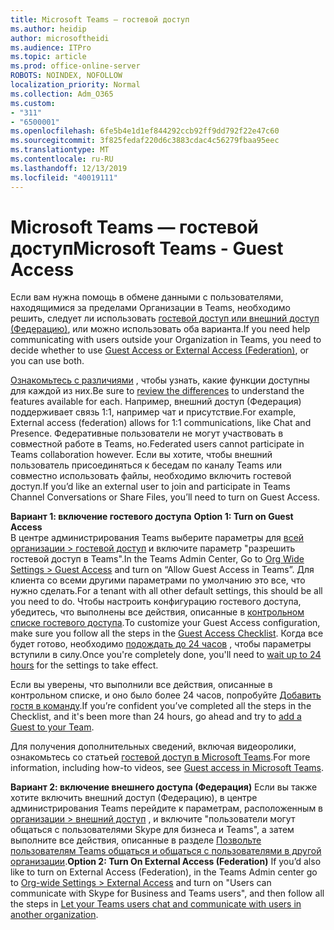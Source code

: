 ```yaml
---
title: Microsoft Teams — гостевой доступ
ms.author: heidip
author: microsoftheidi
ms.audience: ITPro
ms.topic: article
ms.prod: office-online-server
ROBOTS: NOINDEX, NOFOLLOW
localization_priority: Normal
ms.collection: Adm_O365
ms.custom:
- "311"
- "6500001"
ms.openlocfilehash: 6fe5b4e1d1ef844292ccb92ff9dd792f22e47c60
ms.sourcegitcommit: 3f825fedaf220d6c3883cdac4c56279fbaa95eec
ms.translationtype: MT
ms.contentlocale: ru-RU
ms.lasthandoff: 12/13/2019
ms.locfileid: "40019111"
---
```

# <a name="microsoft-teams---guest-access"></a><span data-ttu-id="50ad1-102">Microsoft Teams — гостевой доступ</span><span class="sxs-lookup"><span data-stu-id="50ad1-102">Microsoft Teams - Guest Access</span></span>

<span data-ttu-id="50ad1-103">Если вам нужна помощь в обмене данными с пользователями, находящимися за пределами Организации в Teams, необходимо решить, следует ли использовать [гостевой доступ или внешний доступ (Федерацию)](https://docs.microsoft.com/microsoftteams/manage-external-access#external-access-vs-guest-access), или можно использовать оба варианта.</span><span class="sxs-lookup"><span data-stu-id="50ad1-103">If you need help communicating with users outside your Organization in Teams, you need to decide whether to use [Guest Access or External Access (Federation)](https://docs.microsoft.com/microsoftteams/manage-external-access#external-access-vs-guest-access), or you can use both.</span></span>

<span data-ttu-id="50ad1-104">[Ознакомьтесь с различиями](https://docs.microsoft.com/microsoftteams/manage-external-access#external-access-vs-guest-access) , чтобы узнать, какие функции доступны для каждой из них.</span><span class="sxs-lookup"><span data-stu-id="50ad1-104">Be sure to [review the differences](https://docs.microsoft.com/microsoftteams/manage-external-access#external-access-vs-guest-access) to understand the features available for each.</span></span>  <span data-ttu-id="50ad1-105">Например, внешний доступ (Федерация) поддерживает связь 1:1, например чат и присутствие.</span><span class="sxs-lookup"><span data-stu-id="50ad1-105">For example, External access (federation) allows for 1:1 communications, like Chat and Presence.</span></span>  <span data-ttu-id="50ad1-106">Федеративные пользователи не могут участвовать в совместной работе в Teams, но.</span><span class="sxs-lookup"><span data-stu-id="50ad1-106">Federated users cannot participate in Teams collaboration however.</span></span>  <span data-ttu-id="50ad1-107">Если вы хотите, чтобы внешний пользователь присоединяться к беседам по каналу Teams или совместно использовать файлы, необходимо включить гостевой доступ.</span><span class="sxs-lookup"><span data-stu-id="50ad1-107">If you’d like an external user to join and participate in Teams Channel Conversations or Share Files, you’ll need to turn on Guest Access.</span></span>

<span data-ttu-id="50ad1-108">**Вариант 1: включение гостевого доступа** </span><span class="sxs-lookup"><span data-stu-id="50ad1-108">**Option 1: Turn on Guest Access** </span></span>  
<span data-ttu-id="50ad1-109">В центре администрирования Teams выберите параметры для [всей организации > гостевой доступ](https://admin.teams.microsoft.com/company-wide-settings/guest-configuration) и включите параметр "разрешить гостевой доступ в Teams".</span><span class="sxs-lookup"><span data-stu-id="50ad1-109">In the Teams Admin Center, Go to [Org Wide Settings > Guest Access](https://admin.teams.microsoft.com/company-wide-settings/guest-configuration) and turn on “Allow Guest Access in Teams”.</span></span>  <span data-ttu-id="50ad1-110">Для клиента со всеми другими параметрами по умолчанию это все, что нужно сделать.</span><span class="sxs-lookup"><span data-stu-id="50ad1-110">For a tenant with all other default settings, this should be all you need to do.</span></span>  <span data-ttu-id="50ad1-111">Чтобы настроить конфигурацию гостевого доступа, убедитесь, что выполнены все действия, описанные в [контрольном списке гостевого доступа](https://docs.microsoft.com/microsoftteams/guest-access-checklist).</span><span class="sxs-lookup"><span data-stu-id="50ad1-111">To customize your Guest Access configuration,  make sure you follow all the steps in the [Guest Access Checklist](https://docs.microsoft.com/microsoftteams/guest-access-checklist).</span></span> <span data-ttu-id="50ad1-112">Когда все будет готово, необходимо [подождать до 24 часов](https://docs.microsoft.com/microsoftteams/manage-guests#guest-access-latencies) , чтобы параметры вступили в силу.</span><span class="sxs-lookup"><span data-stu-id="50ad1-112">Once you're completely done, you'll need to [wait up to 24 hours](https://docs.microsoft.com/microsoftteams/manage-guests#guest-access-latencies) for the settings to take effect.</span></span>

<span data-ttu-id="50ad1-113">Если вы уверены, что выполнили все действия, описанные в контрольном списке, и оно было более 24 часов, попробуйте [Добавить гостя в команду](https://support.office.com/article/add-guests-to-a-team-in-teams-fccb4fa6-f864-4508-bdde-256e7384a14f#ID0EAABAAA=Desktop).</span><span class="sxs-lookup"><span data-stu-id="50ad1-113">If you’re confident you’ve completed all the steps in the Checklist, and it's been more than 24 hours, go ahead and try to [add a Guest to your Team](https://support.office.com/article/add-guests-to-a-team-in-teams-fccb4fa6-f864-4508-bdde-256e7384a14f#ID0EAABAAA=Desktop).</span></span>

<span data-ttu-id="50ad1-114">Для получения дополнительных сведений, включая видеоролики, ознакомьтесь со статьей [гостевой доступ в Microsoft Teams](https://docs.microsoft.com/microsoftteams/guest-access).</span><span class="sxs-lookup"><span data-stu-id="50ad1-114">For more information, including how-to videos, see [Guest access in Microsoft Teams](https://docs.microsoft.com/microsoftteams/guest-access).</span></span>

<span data-ttu-id="50ad1-115">**Вариант 2: включение внешнего доступа (Федерация)** Если вы также хотите включить внешний доступ (Федерацию), в центре администрирования Teams перейдите к параметрам, расположенным в [организации > внешний доступ](https://admin.teams.microsoft.com/company-wide-settings/external-communications) , и включите "пользователи могут общаться с пользователями Skype для бизнеса и Teams", а затем выполните все действия, описанные в разделе [Позвольте пользователям Teams общаться и общаться с пользователями в другой организации](https://docs.microsoft.com/microsoftteams/manage-external-access#let-your-teams-users-chat-and-communicate-with-users-in-another-organization).</span><span class="sxs-lookup"><span data-stu-id="50ad1-115">**Option 2: Turn On External Access (Federation)** If you’d also like to turn on External Access (Federation), in the Teams Admin center go to [Org-wide Settings > External Access](https://admin.teams.microsoft.com/company-wide-settings/external-communications) and turn on "Users can communicate with Skype for Business and Teams users", and then follow all the steps in [Let your Teams users chat and communicate with users in another organization](https://docs.microsoft.com/microsoftteams/manage-external-access#let-your-teams-users-chat-and-communicate-with-users-in-another-organization).</span></span>


